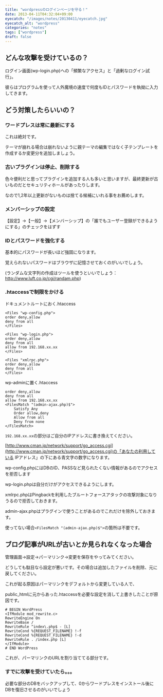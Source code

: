 ```yaml
---
title: "wordpressのログインページを守る！"
date: 2013-04-11T04:32:04+09:00
eyecatch: "/images/notes/20130411/eyecatch.jpg"
eyecatch_alt: "wordpress"
categories: "notes"
tags: ["wordpress"]
draft: false
---
```


<h2>どんな攻撃を受けているの？</h2>
ログイン画面(wp-login.php)への「頻繁なアクセス」と「過剰なログイン試行」。

彼らはプログラムを使って人外魔境の速度で何度もIDとパスワードを執拗に入力してきます。

<h2>どう対策したらいいの？</h2>
<h3>ワードプレスは常に最新にする</h3>

これは絶対です。

テーマが崩れる場合は崩れないように親テーマの編集ではなく子テンプレートを作成するか変更分を追加しましょう。

<h3>古いプラグインは停止、削除する</h3>

色々便利だと思ってプラグインを追加する人も多いと思いますが、最終更新が古いものだとセキュリティホールがあったりします。

なので1,2年以上更新がないものは捨てる候補にいれる事をお薦めします。

<h3>メンバーシップの設定</h3>
【設定】→【一般】→【メンバーシップ】の「誰でもユーザー登録ができるようにする」のチェックをはずす

<h3>IDとパスワードを強化する</h3>
基本的にパスワードが長いほど強固になります。

覚えられないパスワードはブラウザに記憶させておくのがいいでしょう。

(ランダムな文字列の作成はツールを使うといいでしょう：<a href="http://www.luft.co.jp/cgi/randam.php" target="_blank" rel="noopener">http://www.luft.co.jp/cgi/randam.php</a>)

<h3>.htaccessで制限をかける</h3>

ドキュメントルートにおく.htaccess

```
<Files "wp-config.php">
order deny,allow
deny from all
</Files>

<Files "wp-login.php">
order deny,allow
deny from all
allow from 192.168.xx.xx
</Files>

<Files "xmlrpc.php">
order deny,allow
deny from all
</Files>
```

wp-adminに置く.htaccess

```
order deny,allow
deny from all
allow from 192.168.xx.xx
<FilesMatch "(admin-ajax.php)$">
    Satisfy Any
    Order allow,deny
    Allow from all
    Deny from none
</FilesMatch>
```

`192.168.xx.xx`の部分はご自分のIPアドレスに書き換えてください。

[http://www.cman.jp/network/support/go_access.cgi](http://www.cman.jp/network/support/go_access.cgi)の「あなたの利用している IPアドレス」の下にある青文字の数字になります。

wp-config.phpにはDBのID、PASSなど見られたくない情報があるのでアクセスを拒否します

wp-login.phpは自分だけがアクセスできるようにします。

xmlrpc.phpはPingbackを利用したブルートフォースアタックの攻撃対象になりうるので拒否しておきます。

admin-ajax.phpはプラグインで使うことがあるのでこれだけを除外しておきます。

使ってない場合`<FilesMatch "(admin-ajax.php)$">`の箇所は不要です。


<h2>ブログ記事がURLが古いとか見られなくなった場合</h2>
管理画面→設定→パーマリンク→変更を保存をやってみてください。

どうしても駄目なら設定が悪いです。その場合は追加したファイルを削除、元に戻してください。

これが起る原因はパーマリンクをデフォルトから変更している人で、

public_htmlに元からあった.htaccessを必要な設定を消して上書きしたことが原因です。

```
# BEGIN WordPress
<IfModule mod_rewrite.c>
RewriteEngine On
RewriteBase /
RewriteRule ^index\.php$ - [L]
RewriteCond %{REQUEST_FILENAME} !-f
RewriteCond %{REQUEST_FILENAME} !-d
RewriteRule . /index.php [L]
</IfModule>
# END WordPress
```

これが、パーマリンクのURLを割り当ててる部分です。

<h3>すでに攻撃を受けていたら。。。</h3>
必要な部分のDBをバックアップして、0からワードプレスをインストール後にDBを復旧させるのがいいでしょう
